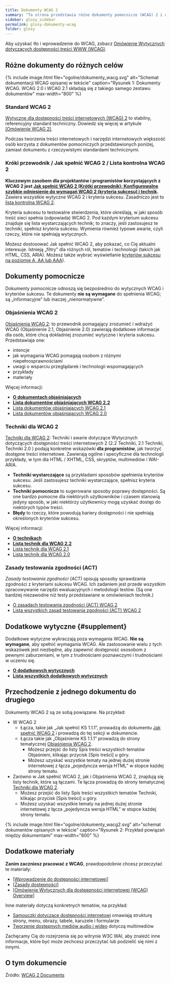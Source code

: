 ```yaml
---
title: Dokumenty WCAG 2
summary: "Ta strona przedstawia różne dokumenty pomocnicze (WCAG) 2 i dodatkowe wytyczne.  Pomaga się zorientować, gdzie szukać odpowiednich informacji."
sidebar: glosy_sidebar
permalink: glosy-dokumenty-wcag
folder: glosy
---
```


Aby uzyskać tło i wprowadzenie do WCAG, zobacz [Omówienie Wytycznych dotyczących dostępności treści WWW (WCAG)](https://lepszyweb.pl/blog2/omowienie-wcag).

## Różne dokumenty do różnych celów
{% include image.html file="ogolne/dokumenty_wacg.svg"  alt="Schemat dokumentacji WCAG opisanej w tekście" caption="Rysunek 1: Dokumenty WCAG. WCAG 2.0 i WCAG 2.1 składają się z takiego samego zestawu dokumentów" max-width="800" %}

### Standard WCAG 2
[Wytyczne dla dostępności treści internetowych (WCAG) 2](https://www.w3.org/Translations/WCAG21-pl/) to stabilny, referencyjny standard techniczny. Dowiedz się więcej w artykule [[Omówienie WCAG 2]](/standards-guidelines/wcag/).

Podczas tworzenia treści internetowych i narzędzi internetowych większość osób korzysta z dokumentów pomocniczych przedstawionych poniżej, zamiast dokumentu z rzeczywistymi standardami technicznymi.

### Króki przewodnik / Jak spełnić WCAG 2 / Lista kontrolna WCAG 2

**Kluczowym zasobem dla projektantów i programistów korzystających z WCAG 2 jest [Jak spełnić WCAG 2 (Krótki przewodnik): Konfigurowalne szybkie odniesienie do wymagań WCAG 2 (kryteria sukcesu) i technik](https://wcag.lepszyweb.pl/).** Zawiera wszystkie wytyczne WCAG 2 i kryteria sukcesu. Zasadniczo jest to [lista kontrolna WCAG 2](http://www.w3.org/WAI/WCAG21/quickref/).

Kryteria sukcesu to testowalne stwierdzenia, które określają, w jaki sposób treść sieci spełnia (odpowiada) WCAG 2. Pod każdym kryterium sukcesu znajduje się lista wystarczających technik; to znaczy, jeśli zastosujesz te techniki, spełnisz kryteria sukcesu. Wymienia również typowe awarie, czyli rzeczy, które nie spełniają wytycznych.

Możesz dostosować Jak spełnić WCAG 2, aby pokazać, co Cię aktualni interesuje. Istnieją „filtry” dla różnych ról, tematów i technologii (takich jak HTML, CSS, ARIA). Możesz także wybrać wyświetlanie [kryteriów sukcesu na poziomie A, AA lub AAA](https://www.w3.org/WAI/WCAG22/Understanding/conformance#levels)).


## Dokumenty pomocnicze

Dokumenty pomocnicze odnoszą się bezpośrednio do wytycznych WCAG i kryteriów sukcesu. Te dokumenty **nie są wymagane** do spełnienia WCAG; są „informacyjne” lub inaczej „nienormatywne”. 

### Objaśnienia WCAG 2
[Objaśnienia WCAG 2](https://www.w3.org/WAI/WCAG21/Understanding/): to przewodnik pomagający zrozumieć i wdrażyć WCAG (Objaśnienie 2.1, Objaśnienie 2.0) zawierają dodatkowe informacje dla osób, które chcą dokładniej zrozumieć wytyczne i kryteria sukcesu. Przedstawiaja one:

- intencje
- jak wymagania WCAG pomagają osobom z różnymi niepełnosprawnościami
- uwagi o wsparciu przeglądarek i technologii wspomagających
- przykłady
- materiały


Więcej informacji:
- **[O dokumentach objaśniających](https://www.w3.org/WAI/WCAG22/Understanding/intro)**
- **[Lista dokumentów objaśniających WCAG 2.2](https://www.w3.org/WAI/WCAG22/Understanding/)**
- [Lista dokumentów objaśniających WCAG 2.1](https://www.w3.org/WAI/WCAG21/Understanding/)
- [Lista dokumentów objaśniających WCAG 2.0](https://www.w3.org/TR/UNDERSTANDING-WCAG20/)

### Techniki dla WCAG 2
[Techniki dla WCAG 2](https://www.w3.org/WAI/WCAG21/Techniques/#techniques): Techniki i awarie dotyczące Wytycznych dotyczących dostępności treści internetowych 2 (2.2 Techniki, 2.1 Techniki, Techniki 2.0 ) podają konkretne wskazówki **dla programistów**, jak tworzyć dostępne treści internetowe.  Zawierają ogólne i specyficzne dla technologii przykłady, w tym dla HTML / XHTML, CSS, skryptów, multimediów i WAI-ARIA. 

- **Techniki wystarczające** są przykładami sposobów spełnienia kryteriów sukcesu. Jeśli zastosujesz techniki wystarczające, spełnisz kryteria sukcesu.
- **Techniki pomocnicze** to sugerowane sposoby poprawy dostępności. Są one bardzo pomocne dla niektórych użytkowników i czasem stanowią jedyny sposób, w jaki niektórzy użytkownicy mogą uzyskać dostęp do niektórych typów treści.
- **Błędy** to rzeczy, które powodują bariery dostępności i nie spełniają określonych kryteriów sukcesu.

Więcej informacji:
- **[O technikach](https://www.w3.org/WAI/WCAG22/Understanding/understanding-techniques)**
- **[Lista technik dla WCAG 2.2](https://www.w3.org/WAI/WCAG22/Techniques/)**
- [Lista technik dla WCAG 2.1](https://www.w3.org/WAI/WCAG21/Techniques/)
- [Lista technik dla WCAG 2.0](https://www.w3.org/TR/WCAG20-TECHS/)

### Zasady testowania zgodności (ACT)

<cite>Zasady testowania zgodności (ACT)</cite> opisują sposoby sprawdzania zgodności z kryteriami sukcesu WCAG. Ich zadaniem jest przede wszystkim opracowywanie narzędzi ewaluacyjnych i metodologii testów. (Są one bardziej niezawodne niż testy przedstawiane w omówieniach technik.)

* [O zasadach testowania zgodności (ACT) WCAG 2](/standards-guidelines/act/rules/about/)
* [Lista wszystkich zasad testowania zgodności (ACT) WCAG 2](/standards-guidelines/act/rules/)

## Dodatkowe wytyczne {#supplement}

Dodatkowe wytyczne wykraczają poza wymagania WCAG. **Nie są wymagane**, aby spełnić wymagania WCAG. Ale zastosowanie wielu z tych wskazówek jest niezbędne, aby zapewnić dostępność ososobom z pewnymi zaburzeniami, w tym z trudnościami poznawczymi i trudnościami w uczeniu się.

* **[O dodatkowych wytycznych](/WCAG2/supplemental/about/)**
* **[Lista wszystkich dodatkowych wytycznych](/WCAG2/supplemental/)**



## Przechodzenie z jednego dokumentu do drugiego
Dokumenty WCAG 2 są ze sobą powiązane. Na przykład:

- W WCAG 2
  - Łącza, takie jak „Jak spełnić KS 1.1.1”, prowadzą do dokumentu [Jak spełnić WCAG 2](https://wcag.lepszyweb.pl/) i prowadzą do tej sekcji w dokumencie.
  - Łącza takie jak „Objaśnienie KS 1.1.1” prowadzą do strony tematycznej [Objaśnienia WCAG 2](https://www.w3.org/WAI/WCAG21/Understanding/).
    - Możesz przejść do listy Spis treści wszystkich tematów Objaśnieni, klikając przycisk [Spis treści] u góry.
    - Możesz uzyskać wszystkie tematy na jednej dużej stronie internetowej z łącza „pojedyncza wersja HTML” w stopce każdej strony tematu.
- Zarówno w Jak spełnić WCAG 2, jak i Objaśnienia WCAG 2, znajdują się listy technik, które są łączami. Te łącza prowadzą do strony tematycznej [Techniki dla WCAG 2](https://www.w3.org/WAI/WCAG21/Techniques/#techniques).
  - Możesz przejść do listy Spis treści wszystkich tematów Techniki, klikając przycisk [Spis treści] u góry.
  - Możesz uzyskać wszystkie tematy na jednej dużej stronie internetowej z łącza „pojedyncza wersja HTML” w&nbsp;stopce każdej strony tematu.

{% include image.html file="ogolne/dokumenty_wacg2.svg"  alt="schemat dokumentów opisanych w tekście" caption="Rysunek 2: Przykład powiązań między dokumentami" max-width="800" %}


## Dodatkowe materiały

**Zanim zaczniesz pracować z WCAG**, prawdopodobnie chcesz przeczytać te materiały:
* [[Wprowadzenie do dostępności internetowej]](/fundamentals/accessibility-intro/)
* [[Zasady dostępności]](/fundamentals/accessibility-principles/)
* [[Omówienie Wytycznych dla dostęępności internetowej (WCAG) Overview]](/standards-guidelines/wcag/)

Inne materiały dotyczą konkretnych tematów, na przykład:
* [Samouczki dotyczące dostępności internetowj](https://www.w3.org/WAI/tutorials/) omawiają strukturę strony, menu, obrazy, tabele, karuzele i formularze
* [Tworzenie dostępnych mediów audio i wideo](/media/av/) dotyczą multimediów

Zachęcamy Cię do rozejrzenia się po witrynie W3C WAI, aby znaleźć inne informacje, które być może zechcesz przeczytać lub podzielić się nimi z innymi.

## O tym dokumencie

Źródło: [WCAG 2 Documents](https://www.w3.org/WAI/standards-guidelines/wcag/docs/)